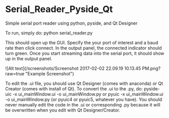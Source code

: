 # Serial_Reader_Pyside_Qt
Simple serial port reader using python, pyside, and Qt Designer

To run, simply do: 
python serial_reader.py 

This should open up the GUI. Specify the your port of interest and a baud rate then click connect. 
In the output panel, the connected indicator should turn green. Once you start streaming data into the serial port, it should show up in the output panel. 

![Alt text](/screenshots/Screenshot 2017-02-02 22.09.19 10.13.45 PM.png?raw=true "Example Screenshot")

To edit the .ui file, you should use Qt Designer (comes with anaconda) or Qt Creator (comes with install of Qt). 
To convert the .ui to the .py, do: 
pyside-uic -x ui_mainWindow.ui -o ui_mainWindow.py
or
pyuic -x ui_mainWindow.ui -o ui_mainWindow.py
(or pyuic4 or pyuic5, whatever you have). 
You should never manually edit the code in the .ui or corresponding .py because it will be overwritten when you edit with Qt Designer/Creator. 
